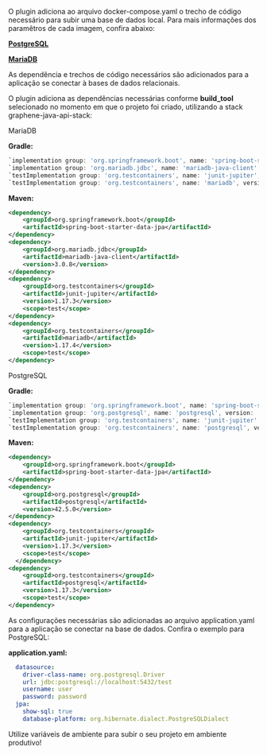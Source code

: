 O plugin adiciona ao arquivo docker-compose.yaml o trecho de código necessário para subir uma base de dados local. Para mais informações dos paramêtros de cada imagem, confira abaixo:

[**PostgreSQL**](https://hub.docker.com/_/postgres)

[**MariaDB**](https://hub.docker.com/_/mariadb)

As dependência e trechos de código necessários são adicionados para a aplicação se conectar à bases de dados relacionais.

O plugin adiciona as dependências necessárias conforme **build_tool** selecionado no momento em que o projeto foi criado, utilizando a stack graphene-java-api-stack:

MariaDB

**Gradle:**
```gradle  
`implementation group: 'org.springframework.boot', name: 'spring-boot-starter-data-jpa'`
`implementation group: 'org.mariadb.jdbc', name: 'mariadb-java-client', version: '3.0.8'`
`testImplementation group: 'org.testcontainers', name: 'junit-jupiter', version: '1.17.3'`
`testImplementation group: 'org.testcontainers', name: 'mariadb', version: '1.17.3'`
```

**Maven:**
```xml
<dependency>
    <groupId>org.springframework.boot</groupId>
    <artifactId>spring-boot-starter-data-jpa</artifactId>
</dependency>
<dependency>
    <groupId>org.mariadb.jdbc</groupId>
    <artifactId>mariadb-java-client</artifactId>
    <version>3.0.8</version>
</dependency>
<dependency>
    <groupId>org.testcontainers</groupId>
    <artifactId>junit-jupiter</artifactId>
    <version>1.17.3</version>
    <scope>test</scope>
</dependency>
<dependency>
    <groupId>org.testcontainers</groupId>
    <artifactId>mariadb</artifactId>
    <version>1.17.4</version>
    <scope>test</scope>
</dependency>
```

PostgreSQL

**Gradle:**
```gradle  
`implementation group: 'org.springframework.boot', name: 'spring-boot-starter-data-jpa'`
`implementation group: 'org.postgresql', name: 'postgresql', version: '42.5.0'`
`testImplementation group: 'org.testcontainers', name: 'junit-jupiter', version: '1.17.3'`
`testImplementation group: 'org.testcontainers', name: 'postgresql', version: '1.17.3'`
```

**Maven:**
```xml
<dependency>
    <groupId>org.springframework.boot</groupId>
    <artifactId>spring-boot-starter-data-jpa</artifactId>
</dependency>
<dependency>
    <groupId>org.postgresql</groupId>
    <artifactId>postgresql</artifactId>
    <version>42.5.0</version>
</dependency>
<dependency>
    <groupId>org.testcontainers</groupId>
    <artifactId>junit-jupiter</artifactId>
    <version>1.17.3</version>
    <scope>test</scope>
  </dependency>
<dependency>
    <groupId>org.testcontainers</groupId>
    <artifactId>postgresql</artifactId>
    <version>1.17.3</version>
    <scope>test</scope>
</dependency>
```

As configurações necessárias são adicionadas ao arquivo application.yaml para a aplicação se conectar na base de dados. Confira o exemplo para PostgreSQL:

**application.yaml:**
```yaml
  datasource:
    driver-class-name: org.postgresql.Driver
    url: jdbc:postgresql://localhost:5432/test
    username: user
    password: password
  jpa:
    show-sql: true
    database-platform: org.hibernate.dialect.PostgreSQLDialect
```

Utilize variáveis de ambiente para subir o seu projeto em ambiente produtivo!